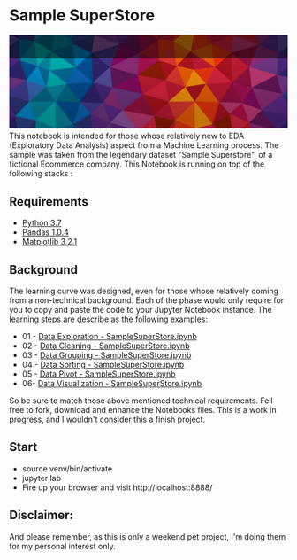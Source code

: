 # Sample SuperStore

![enter image description here](/images/header-main.jpg)
This notebook is intended for those whose relatively new to EDA (Exploratory Data Analysis) aspect from a Machine Learning process. The sample was taken from the legendary dataset "Sample Superstore", of a fictional Ecommerce company. This Notebook is running on top of the following stacks :

## Requirements

- [Python 3.7](https://www.python.org/downloads/release/python-370/)
- [Pandas 1.0.4](https://pandas.pydata.org/getting_started.html)
- [Matplotlib 3.2.1](https://matplotlib.org/3.2.1/contents.html)

## Background

The learning curve was designed, even for those whose relatively coming from a non-technical background. Each of the phase would only require for you to copy and paste the code to your Jupyter Notebook instance. The learning steps are describe as the following examples:

- 01 - [Data Exploration - SampleSuperStore.ipynb](https://github.com/leonism/sample-superstore/blob/master/01-%20Data%20Exploration%20-%20SampleSuperStore.ipynb)
- 02 - [Data Cleaning - SampleSuperStore.ipynb](https://github.com/leonism/sample-superstore/blob/master/02-%20Data%20Cleaning%20-%20SampleSuperStore.ipynb)
- 03 - [Data Grouping - SampleSuperStore.ipynb](https://github.com/leonism/sample-superstore/blob/master/03-%20Data%20Grouping%20-%20SampleSuperStore.ipynb)
- 04 - [Data Sorting - SampleSuperStore.ipynb](https://github.com/leonism/sample-superstore/blob/master/04-%20Data%20Sorting%20-%20SampleSuperStore.ipynb)
- 05 - [Data Pivot - SampleSuperStore.ipynb](https://github.com/leonism/sample-superstore/blob/master/05-%20Data%20Pivot%20-%20SampleSuperStore.ipynb)
- 06- [Data Visualization - SampleSuperStore.ipynb](https://github.com/leonism/sample-superstore/blob/master/06-%20Data%20Visualization%20-%20SampleSuperStore.ipynb)

So be sure to match those above mentioned technical requirements. Fell free to fork, download and enhance the Notebooks files. This is a work in progress, and I wouldn't consider this a finish project.

## Start

- source venv/bin/activate
- jupyter lab
- Fire up your browser and visit http://localhost:8888/

## Disclaimer:

And please remember, as this is only a weekend pet project, I'm doing them for my personal interest only.
